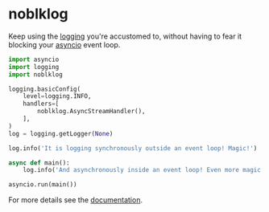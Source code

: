 # noblklog

Keep using the [logging](https://docs.python.org/3/library/logging.html)
you're accustomed to, without having to fear it blocking your
[asyncio](https://docs.python.org/3/library/asyncio.html) event loop.

```python
import asyncio
import logging
import noblklog

logging.basicConfig(
    level=logging.INFO,
    handlers=[
        noblklog.AsyncStreamHandler(),
    ],
)
log = logging.getLogger(None)

log.info('It is logging synchronously outside an event loop! Magic!')

async def main():
    log.info('And asynchronously inside an event loop! Even more magic!')

asyncio.run(main())
```

For more details see the [documentation](https://noblklog.readthedocs.io).
